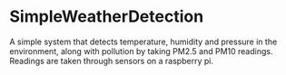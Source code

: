 # SimpleWeatherDetection
A simple system that detects temperature, humidity and pressure in the environment, along with pollution by taking PM2.5 and PM10 readings. Readings are taken through sensors on a raspberry pi.
